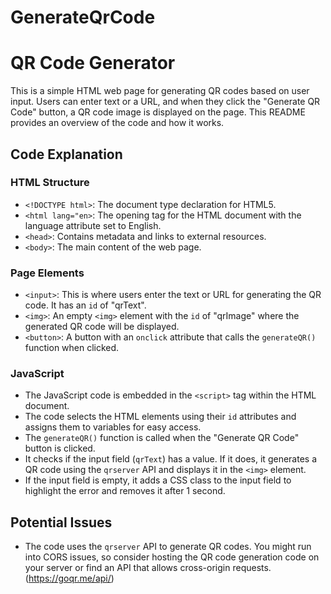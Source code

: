 # GenerateQrCode

# QR Code Generator

This is a simple HTML web page for generating QR codes based on user input. Users can enter text or a URL, and when they click the "Generate QR Code" button, a QR code image is displayed on the page. This README provides an overview of the code and how it works.

## Code Explanation

### HTML Structure

- `<!DOCTYPE html>`: The document type declaration for HTML5.
- `<html lang="en>`: The opening tag for the HTML document with the language attribute set to English.
- `<head>`: Contains metadata and links to external resources.
- `<body>`: The main content of the web page.

### Page Elements

- `<input>`: This is where users enter the text or URL for generating the QR code. It has an `id` of "qrText".
- `<img>`: An empty `<img>` element with the `id` of "qrImage" where the generated QR code will be displayed.
- `<button>`: A button with an `onclick` attribute that calls the `generateQR()` function when clicked.

### JavaScript

- The JavaScript code is embedded in the `<script>` tag within the HTML document.
- The code selects the HTML elements using their `id` attributes and assigns them to variables for easy access.
- The `generateQR()` function is called when the "Generate QR Code" button is clicked.
- It checks if the input field (`qrText`) has a value. If it does, it generates a QR code using the `qrserver` API and displays it in the `<img>` element.
- If the input field is empty, it adds a CSS class to the input field to highlight the error and removes it after 1 second.

## Potential Issues

- The code uses the `qrserver` API to generate QR codes. You might run into CORS issues, so consider hosting the QR code generation code on your server or find an API that allows cross-origin requests.
  (https://goqr.me/api/)
